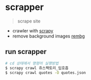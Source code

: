 # scrapper
> scrape site

- crawler with [scrapy](https://docs.scrapy.org/en/latest/index.html)
- remove background images [rembg](https://github.com/danielgatis/rembg)


## run scrapper

```bash
# cd 상태에서 명령어 실행방법
$ scrapy crawl 쥬스팩토리_입호흡
$ scrapy crawl quotes -O quotes.json
```